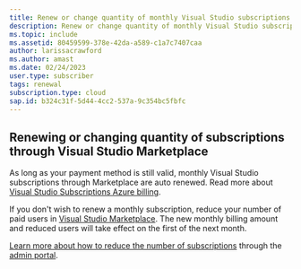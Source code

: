 ```yaml
---
title: Renew or change quantity of monthly Visual Studio subscriptions purchased from marketplace.visualstudio.com
description: Renew or change quantity of monthly Visual Studio subscriptions purchased from marketplace.visualstudio.com.
ms.topic: include
ms.assetid: 80459599-378e-42da-a589-c1a7c7407caa
author: larissacrawford
ms.author: amast
ms.date: 02/24/2023
user.type: subscriber
tags: renewal
subscription.type: cloud
sap.id: b324c31f-5d44-4cc2-537a-9c354bc5fbfc
---
```


## Renewing or changing quantity of subscriptions through Visual Studio Marketplace 

As long as your payment method is still valid, monthly Visual Studio subscriptions through Marketplace are auto renewed. Read more about [Visual Studio Subscriptions Azure billing](https://learn.microsoft.com/visualstudio/subscriptions/vscloud-billing-faq). 

If you don't wish to renew a monthly subscription, reduce your number of paid users in [Visual Studio Marketplace](https://marketplace.visualstudio.com/subscriptions). The new monthly billing amount and reduced users will take effect on the first of the next month. 

[Learn more about how to reduce the number of subscriptions](https://learn.microsoft.com/visualstudio/subscriptions/vscloud-overview#manage-subscriptions) through the [admin portal](https://manage.visualstudio.com).